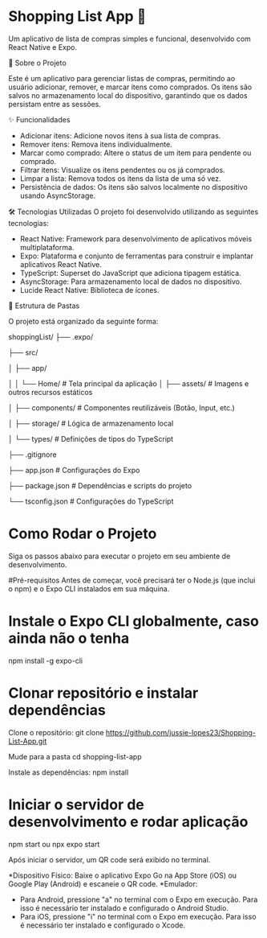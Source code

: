 # Shopping List App 🛒

Um aplicativo de lista de compras simples e funcional, desenvolvido com React Native e Expo.

📜 Sobre o Projeto

Este é um aplicativo para gerenciar listas de compras, permitindo ao usuário adicionar, remover, e marcar itens como comprados. Os itens são salvos no armazenamento local do dispositivo, garantindo que os dados persistam entre as sessões.

✨ Funcionalidades
* Adicionar itens: Adicione novos itens à sua lista de compras.
* Remover itens: Remova itens individualmente.
* Marcar como comprado: Altere o status de um item para pendente ou comprado.
* Filtrar itens: Visualize os itens pendentes ou os já comprados.
* Limpar a lista: Remova todos os itens da lista de uma só vez.
* Persistência de dados: Os itens são salvos localmente no dispositivo usando AsyncStorage.

🛠️ Tecnologias Utilizadas
O projeto foi desenvolvido utilizando as seguintes tecnologias:

* React Native: Framework para desenvolvimento de aplicativos móveis multiplataforma.
* Expo: Plataforma e conjunto de ferramentas para construir e implantar aplicativos React Native.
* TypeScript: Superset do JavaScript que adiciona tipagem estática.
* AsyncStorage: Para armazenamento local de dados no dispositivo.
* Lucide React Native: Biblioteca de ícones.

📂 Estrutura de Pastas

O projeto está organizado da seguinte forma:

shoppingList/
├── .expo/

├── src/

│   ├── app/

│   │   └── Home/ # Tela principal da aplicação
│   ├── assets/           # Imagens e outros recursos estáticos

│   ├── components/       # Componentes reutilizáveis (Botão, Input, etc.)

│   ├── storage/          # Lógica de armazenamento local

│   └── types/            # Definições de tipos do TypeScript

├── .gitignore

├── app.json              # Configurações do Expo

├── package.json          # Dependências e scripts do projeto

└── tsconfig.json         # Configurações do TypeScript

# Como Rodar o Projeto
Siga os passos abaixo para executar o projeto em seu ambiente de desenvolvimento.

#Pré-requisitos
Antes de começar, você precisará ter o Node.js (que inclui o npm) e o Expo CLI instalados em sua máquina.

# Instale o Expo CLI globalmente, caso ainda não o tenha
npm install -g expo-cli

# Clonar repositório e instalar dependências
Clone o repositório: git clone https://github.com/jussie-lopes23/Shopping-List-App.git

Mude para a pasta cd shopping-list-app

Instale as dependências: npm install

# Iniciar o servidor de desenvolvimento e rodar aplicação
npm start ou npx expo start

Após iniciar o servidor, um QR code será exibido no terminal.

*Dispositivo Físico: Baixe o aplicativo Expo Go na App Store (iOS) ou Google Play (Android) e escaneie o QR code.
*Emulador:
  * Para Android, pressione "a" no terminal com o Expo em execução. Para isso é necessário ter instalado e configurado o Android Studio.
  * Para iOS, pressione "i" no terminal com o Expo em execução. Para isso é necessário ter instalado e configurado o Xcode.
